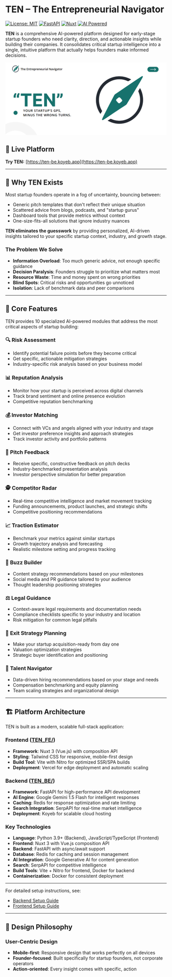 # TEN – The Entrepreneurial Navigator

[![License: MIT](https://img.shields.io/badge/License-MIT-yellow.svg)](https://opensource.org/licenses/MIT)
[![FastAPI](https://img.shields.io/badge/Backend-FastAPI-009688?logo=fastapi&logoColor=white)](https://fastapi.tiangolo.com/)
[![Nuxt](https://img.shields.io/badge/Frontend-Nuxt-00DC82?logo=nuxtdotjs&logoColor=white)](https://nuxt.com/)
[![AI Powered](https://img.shields.io/badge/AI-Gemini%201.5%20Flash-4285F4?logo=google&logoColor=white)](https://ai.google.dev/)

**TEN** is a comprehensive AI-powered platform designed for early-stage startup founders who need clarity, direction, and actionable insights while building their companies. It consolidates critical startup intelligence into a single, intuitive platform that actually helps founders make informed decisions.

![TEN Banner](https://github.com/Afnanksalal/TEN/blob/main/banner.png?raw=true)

## 🌟 Live Platform

**Try TEN:** [https://ten-be.koyeb.app](https://ten-be.koyeb.app)

---

## 🎯 Why TEN Exists

Most startup founders operate in a fog of uncertainty, bouncing between:
- Generic pitch templates that don't reflect their unique situation
- Scattered advice from blogs, podcasts, and "startup gurus"
- Dashboard tools that provide metrics without context
- One-size-fits-all solutions that ignore industry nuances

**TEN eliminates the guesswork** by providing personalized, AI-driven insights tailored to your specific startup context, industry, and growth stage.

### The Problem We Solve

- **Information Overload**: Too much generic advice, not enough specific guidance
- **Decision Paralysis**: Founders struggle to prioritize what matters most
- **Resource Waste**: Time and money spent on wrong priorities
- **Blind Spots**: Critical risks and opportunities go unnoticed
- **Isolation**: Lack of benchmark data and peer comparisons

---

## 🚀 Core Features

TEN provides 10 specialized AI-powered modules that address the most critical aspects of startup building:

### 🔍 **Risk Assessment**
- Identify potential failure points before they become critical
- Get specific, actionable mitigation strategies
- Industry-specific risk analysis based on your business model

### 📊 **Reputation Analysis** 
- Monitor how your startup is perceived across digital channels
- Track brand sentiment and online presence evolution
- Competitive reputation benchmarking

### 💰 **Investor Matching**
- Connect with VCs and angels aligned with your industry and stage
- Get investor preference insights and approach strategies
- Track investor activity and portfolio patterns

### 🎤 **Pitch Feedback**
- Receive specific, constructive feedback on pitch decks
- Industry-benchmarked presentation analysis
- Investor perspective simulation for better preparation

### 🕵️ **Competitor Radar**
- Real-time competitive intelligence and market movement tracking
- Funding announcements, product launches, and strategic shifts
- Competitive positioning recommendations

### 📈 **Traction Estimator**
- Benchmark your metrics against similar startups
- Growth trajectory analysis and forecasting
- Realistic milestone setting and progress tracking

### 📢 **Buzz Builder**
- Content strategy recommendations based on your milestones
- Social media and PR guidance tailored to your audience
- Thought leadership positioning strategies

### ⚖️ **Legal Guidance**
- Context-aware legal requirements and documentation needs
- Compliance checklists specific to your industry and location
- Risk mitigation for common legal pitfalls

### 🚪 **Exit Strategy Planning**
- Make your startup acquisition-ready from day one
- Valuation optimization strategies
- Strategic buyer identification and positioning

### 👥 **Talent Navigator**
- Data-driven hiring recommendations based on your stage and needs
- Compensation benchmarking and equity planning
- Team scaling strategies and organizational design

---

## 🏗️ Platform Architecture

TEN is built as a modern, scalable full-stack application:

### Frontend ([TEN_FE/](./TEN_FE/))
- **Framework**: Nuxt 3 (Vue.js) with composition API
- **Styling**: Tailwind CSS for responsive, mobile-first design
- **Build Tool**: Vite with Nitro for optimized SSR/SPA builds
- **Deployment**: Vercel for edge deployment and automatic scaling

### Backend ([TEN_BE/](./TEN_BE/))
- **Framework**: FastAPI for high-performance API development
- **AI Engine**: Google Gemini 1.5 Flash for intelligent responses
- **Caching**: Redis for response optimization and rate limiting
- **Search Integration**: SerpAPI for real-time market intelligence
- **Deployment**: Koyeb for scalable cloud hosting

### Key Technologies
- **Language**: Python 3.9+ (Backend), JavaScript/TypeScript (Frontend)
- **Frontend**: Nuxt 3 with Vue.js composition API
- **Backend**: FastAPI with async/await support
- **Database**: Redis for caching and session management
- **AI Integration**: Google Generative AI for content generation
- **Search**: SerpAPI for competitive intelligence
- **Build Tools**: Vite + Nitro for frontend, Docker for backend
- **Containerization**: Docker for consistent deployment

---

For detailed setup instructions, see:
- [Backend Setup Guide](./TEN_BE/README.md)
- [Frontend Setup Guide](./TEN_FE/README.md)

---

## 🎨 Design Philosophy

### User-Centric Design
- **Mobile-first**: Responsive design that works perfectly on all devices
- **Founder-focused**: Built specifically for startup founders, not corporate operators
- **Action-oriented**: Every insight comes with specific, action
